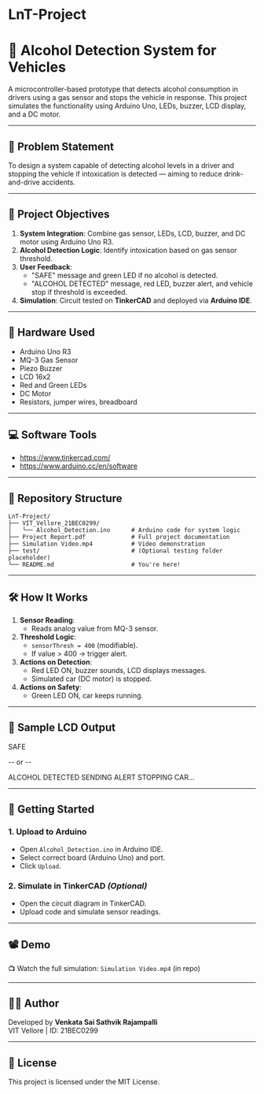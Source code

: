 # LnT-Project
# 🚗 Alcohol Detection System for Vehicles

A microcontroller-based prototype that detects alcohol consumption in drivers using a gas sensor and stops the vehicle in response. This project simulates the functionality using Arduino Uno, LEDs, buzzer, LCD display, and a DC motor.

---

## 🧠 Problem Statement

To design a system capable of detecting alcohol levels in a driver and stopping the vehicle if intoxication is detected — aiming to reduce drink-and-drive accidents.

---

## 🎯 Project Objectives

1. **System Integration**: Combine gas sensor, LEDs, LCD, buzzer, and DC motor using Arduino Uno R3.
2. **Alcohol Detection Logic**: Identify intoxication based on gas sensor threshold.
3. **User Feedback**:
   - "SAFE" message and green LED if no alcohol is detected.
   - "ALCOHOL DETECTED" message, red LED, buzzer alert, and vehicle stop if threshold is exceeded.
4. **Simulation**: Circuit tested on **TinkerCAD** and deployed via **Arduino IDE**.

---

## 🔧 Hardware Used

- Arduino Uno R3
- MQ-3 Gas Sensor
- Piezo Buzzer
- LCD 16x2
- Red and Green LEDs
- DC Motor
- Resistors, jumper wires, breadboard

---

## 💻 Software Tools

- https://www.tinkercad.com/
- https://www.arduino.cc/en/software

---
## 📂 Repository Structure

```
LnT-Project/
├── VIT_Vellore_21BEC0299/
│   └── Alcohol_Detection.ino      # Arduino code for system logic
├── Project Report.pdf             # Full project documentation
├── Simulation Video.mp4           # Video demonstration
├── test/                          # (Optional testing folder placeholder)
└── README.md                      # You're here!
```
---

## 🛠️ How It Works

1. **Sensor Reading**:
   - Reads analog value from MQ-3 sensor.
2. **Threshold Logic**:
   - `sensorThresh = 400` (modifiable).
   - If value > 400 → trigger alert.
3. **Actions on Detection**:
   - Red LED ON, buzzer sounds, LCD displays messages.
   - Simulated car (DC motor) is stopped.
4. **Actions on Safety**:
   - Green LED ON, car keeps running.

---

## 🔁 Sample LCD Output

SAFE

-- or --

ALCOHOL DETECTED
SENDING ALERT
STOPPING CAR...

---

## 🚀 Getting Started

### 1. Upload to Arduino
- Open `Alcohol_Detection.ino` in Arduino IDE.
- Select correct board (Arduino Uno) and port.
- Click `Upload`.

### 2. Simulate in TinkerCAD *(Optional)*
- Open the circuit diagram in TinkerCAD.
- Upload code and simulate sensor readings.

---

## 📽️ Demo

📺 Watch the full simulation: `Simulation Video.mp4` (in repo)

---

## 👨‍🔧 Author

Developed by **Venkata Sai Sathvik Rajampalli**  
VIT Vellore | ID: 21BEC0299

---

## 📃 License

This project is licensed under the MIT License.
